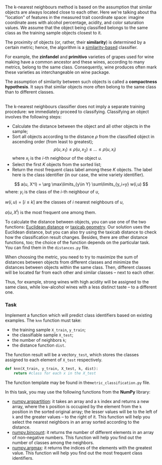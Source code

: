 The k-nearest neighbours method is based on the assumption that similar objects are always located close to each other. Here we're talking about tha "location" of features in the measured trait coordinate space: imagine coordinate axes with alcohol percentage, acidity, and color saturation values. We assume that the object being classified belongs to the same class as the training sample objects closest to it.

The proximity of objects (or, rather, their **similarity**) is determined by a certain metric; hence, the algorithm is a [similarity-based](https://en.wikipedia.org/wiki/Similarity_learning) classifier.

For example, the **zinfandel** and **primitivo** varieties of grapes used for wine making have a common ancestor and these wines, according to many metrics, belong to the same class. Consequently, wine produces often mark these varieties as interchangeable on wine package.

<div class="hint">The assumption of similarity between such objects is called a <b>compactness hypothesis</b>. It says that similar objects more often belong to the same class than to different classes.</div>


\
The k-nearest neighbours classifier does not imply a separate training procedure: we immediately proceed to classifying. Classifying an object involves the following steps:

- Calculate the distance between the object and all other objects in the sample;
- Sort all objects according to the distance $\rho$ from the classified object in ascending order (from least to greatest);
  $$
  \rho(u,x_1)\leq\rho(u,x_2)\leq...\leq\rho(u,x_l)$$
  where $x_i$ is the $i$-th neighbour of the object $u$.
- Select the first $K$ objects from the sorted list;
- Return the most frequent class label among these $K$ objects. The label here is the class identifier (in our case, the wine variety identifier).

$$
a(u, X^l) = \arg \max\limits_{y\in Y} \sum\limits_{y_i=y} w(i,u)
$$
where:
$y_i$ is the class of the $i$-th neighbour of $u$,

$w(i,u) = [i\leq k]$ are the classes of $i$ nearest neighbours of $u$, 

$a(u,X^l)$ is the most frequent one among them.


To calculate the distance between objects, you can use one of the two functions: [Euclidean distance](https://en.wikipedia.org/wiki/Euclidean_distance) or [taxicab geometry](https://en.wikipedia.org/wiki/Taxicab_geometry). Our solution uses the Euclidean distance, but you can also try using the taxicab distance to check how the classification result changes. Besides, there are other distance functions, too; the choice of the function depends on the particular task. You can find them in the `distances.py` file.

When choosing the metric, you need to try to maximize the sum of distances between objects from different classes and minimize the distances between objects within the same class. Then, different classes will be located far from each other and similar classes – next to each other.

Thus, for example, strong wines with high acidity will be assigned to the same class, while low-alcohol wines with a less distinct taste – to a different one.
### Task

Implement a function which will predict class identifiers based on existing examples. The `knn` function must take:
- the training sample `X_train`, `y_train`;
- the classifiable sample `X_test`;
- the number of neighbors `k`;
- the distance function `dist`.

The function result will be a vector`y_test`, which stores the classes assigned to each element of `X_test` respectively.

```python
def knn(X_train, y_train, X_test, k, dist):
    return #class for each x in the X_test
```

The function template may be found in the`metric_classification.py` file.

In this task, you may use the following functions from the **NumPy** library:
- [numpy.argpartition](https://docs.scipy.org/doc/numpy/reference/generated/numpy.argpartition.html): it takes an array and a `k` index and returns a new array, where the `k` position is occupied by the element from the `k` position in the sorted original array; the lesser values will be to the left of `k` and the greater values – to the right of it. This function will help you select the nearest neighbors in an array sorted according to the distance.
- [numpy.bincount](https://docs.scipy.org/doc/numpy/reference/generated/numpy.bincount.html): it returns the number of different elements in an array of non-negative numbers. This function will help you find out the number of classes among the neighbors.
- [numpy.argmax](https://docs.scipy.org/doc/numpy/reference/generated/numpy.argmax.html): it returns the indices of the elements with the greatest value. This function will help you find out the most frequent class identifiers.
